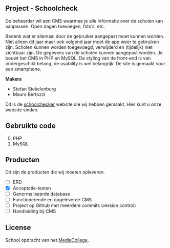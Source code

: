 ## Project - Schoolcheck

De beheerder wil een CMS waarmee je alle informatie over de scholen kan aanpassen. Open dagen toevoegen, foto’s, etc.

Bedenk wat er allemaal door de gebruiker aangepast moet kunnen worden. Niet alleen dit jaar maar ook volgend jaar moet de app weer te gebruiken zijn. Scholen kunnen worden toegevoegd, verwijderd en (tijdelijk) niet zichtbaar zijn. De gegevens van de scholen kunnen aangepast worden. Je bouwt het CMS in PHP en MySQL. De styling van de front-end is van ondergeschikt belang, de usability is wel belangrijk. De site is gemaakt voor een smartphone.

**Makers**

* Stefan Stekelenburg
* Mauro Bertozzi

Dit is de [schoolchecker](http://21281.hosts.ma-cloud.nl/bewijzenmap2/periode1/BAC/SchoolCheck) website die wij hebben gemaakt. Hier kunt u onze website vinden.


## Gebruikte code

0. PHP
0. MySQL

## Producten

Dit zijn de producten die wij moeten opleveren.

- [ ] ERD
- [x] Acceptatie-testen
- [ ] Genormaliseerde database
- [ ] Functionerende en opgeleverde CMS
- [ ] Project op Github met meerdere commits (version control)
- [ ] Handleiding bij CMS

## License

School opdracht van het [MediaCollege](https://www.ma-web.nl/).
